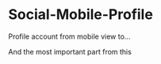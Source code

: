 # Social-Mobile-Profile
Profile account from mobile view to...

And the most important part from this
